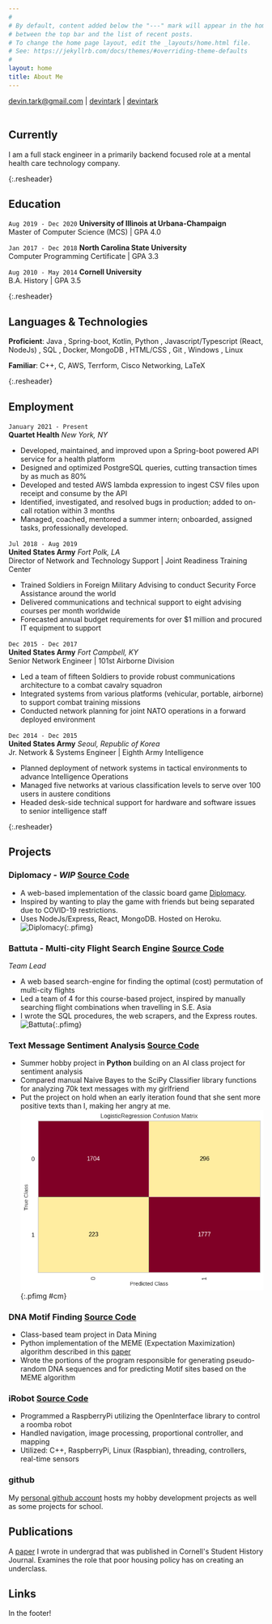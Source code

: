 ```yaml
---
#
# By default, content added below the "---" mark will appear in the home page
# between the top bar and the list of recent posts.
# To change the home page layout, edit the _layouts/home.html file.
# See: https://jekyllrb.com/docs/themes/#overriding-theme-defaults
#
layout: home
title: About Me
---
```



<div id="webaddress">
<i class="fa fa-paper-plane"></i> <a href="mailto:devin.tark@gmail.com">devin.tark@gmail.com</a>
|
<i class="fa fa-github"></i> <a href="http://github.com/devintark">devintark</a>
|
<i class="fa fa-linkedin"></i> <a href="http://linkedin.com/in/devintark">devintark</a>
</div>

<br/>

## Currently
I am a full stack engineer in a primarily backend focused role at a mental health care technology company.

{:.resheader}
## Education

`Aug 2019 - Dec 2020`
__University of Illinois at Urbana-Champaign__   
Master of Computer Science (MCS) | GPA 4.0

`Jan 2017 - Dec 2018` __North Carolina State University__  
Computer Programming Certificate | GPA 3.3

`Aug 2010 - May 2014`
__Cornell University__  
 B.A. History | GPA 3.5

{:.resheader}
## Languages & Technologies

__Proficient__: Java <i class="fab fa-java"></i>, Spring-boot, Kotlin, Python <i class="fab fa-python"></i>, Javascript/Typescript (React, NodeJs) <i class="fab fa-js-square"></i>, SQL <i class="fas fa-database"></i>, Docker, MongoDB <i class="fab fa-envira"></i>, HTML/CSS <i class="fab fa-html5"></i>, Git <i class="fab fa-git-alt"></i>, Windows <i class="fab fa-windows"></i>, Linux  <i class="fab fa-linux"></i>

__Familiar__: C++, C, AWS, Terrform, Cisco Networking, LaTeX


{:.resheader}
## Employment

`January 2021 - Present`  
__Quartet Health__ *New York, NY*
* Developed, maintained, and improved upon a Spring-boot powered API service for a health platform
* Designed and optimized PostgreSQL queries, cutting transaction times by as much as 80%
* Developed and tested AWS lambda expression to ingest CSV files upon receipt and consume by the API
* Identified, investigated, and resolved bugs in production; added to on-call rotation within 3 months
* Managed, coached, mentored a summer intern; onboarded, assigned tasks, professionally developed.

`Jul 2018 - Aug 2019`  
__United States Army__ *Fort Polk, LA*  
Director of Network and Technology Support | Joint Readiness Training Center  
* Trained Soldiers in Foreign Military Advising to conduct Security Force Assistance around the world
* Delivered communications and technical support to eight advising courses per month worldwide
* Forecasted annual budget requirements for over $1 million and procured IT equipment to support 
 
`Dec 2015 - Dec 2017`  
__United States Army__ *Fort Campbell, KY*  
Senior Network Engineer | 101st Airborne Division
* Led a team of fifteen Soldiers to provide robust communications architecture to a combat cavalry squadron
* Integrated systems from various platforms (vehicular, portable, airborne) to support combat training missions
* Conducted network planning for joint NATO operations in a forward deployed environment

`Dec 2014 - Dec 2015`  
__United States Army__ *Seoul, Republic of Korea*  
Jr. Network & Systems Engineer | Eighth Army Intelligence
* Planned deployment of network systems in tactical environments to advance Intelligence Operations
* Managed five networks at various classification levels to serve over 100 users in austere conditions
* Headed desk-side technical support for hardware and software issues to senior intelligence staff


{:.resheader}
## Projects

### Diplomacy - *WIP* [Source Code](https://github.com/devin040/web-diplomacy)
* A web-based implementation of the classic board game [Diplomacy](https://en.wikipedia.org/wiki/Diplomacy_(game)).
* Inspired by wanting to play the game with friends but being separated due to COVID-19 restrictions.
* Uses NodeJs/Express, React, MongoDB. Hosted on Heroku.
![Diplomacy](/assets/dip1.png){:.pfimg}

### Battuta - Multi-city Flight Search Engine  [Source Code](https://github.com/devin040/battuta)
*Team Lead*

* A web based search-engine for finding the optimal (cost) permutation of multi-city flights
* Led a team of 4 for this course-based project, inspired by manually searching flight combinations when travelling in S.E. Asia
* I wrote the SQL procedures, the web scrapers, and the Express routes.
![Battuta](/assets/battuta.png){:.pfimg}

### Text Message Sentiment Analysis [Source Code](https://github.com/devin040/messageSA)
* Summer hobby project in __Python__ building on an AI class project for sentiment analysis
* Compared manual Naive Bayes to the SciPy Classifier library functions for analyzing 70k text messages with my girlfriend
* Put the project on hold when an early iteration found that she sent more positive texts than I, making her angry at me.
![Confusion Matrix](https://raw.githubusercontent.com/devin040/messageSA/master/results/cm.png){:.pfimg #cm}

### DNA Motif Finding [Source Code](https://github.com/gowthamkuntumalla/Motif_Finding_DNA)
* Class-based team project in Data Mining
* Python implementation of the MEME (Expectation Maximization) algorithm described in this [paper](https://raw.githubusercontent.com/gowthamkuntumalla/Motif_Finding_DNA/master/Research/Bailey%20Elkan%201994.pdf)
* Wrote the portions of the program responsible for generating pseudo-random DNA sequences and for predicting Motif sites based on the MEME algorithm

### iRobot [Source Code](https://github.com/devin040/cs424-iRobot)
* Programmed a RaspberryPi utilizing the OpenInterface library to control a roomba robot
* Handled navigation, image processing, proportional controller, and mapping
* Utilized: C++, RaspberryPi, Linux (Raspbian), threading, controllers, real-time sensors

### github

My [personal github account](https://github.com/devin040) hosts my hobby development projects as well as some projects for school.


## Publications

A [paper](https://ecommons.cornell.edu/handle/1813/47942) I wrote in undergrad that was published in Cornell's Student History Journal. Examines the role that poor housing policy has on creating an underclass.



## Links

In the footer!

<!--Container-->

<!-- ### Footer

Last updated: May 2013 -->